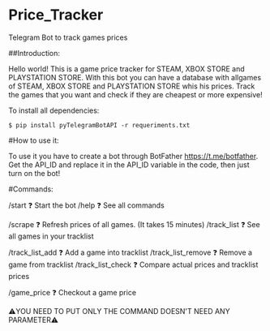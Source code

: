 # Price_Tracker
Telegram Bot to track games prices

##Introduction:

Hello world! This is a game price tracker for STEAM, XBOX STORE and PLAYSTATION STORE.
With this bot you can have a database with allgames of STEAM, XBOX STORE and PLAYSTATION STORE whis his prices.
Track the games that you want and check if they are cheapest or more expensive!

To install all dependencies:
```
$ pip install pyTelegramBotAPI -r requeriments.txt
```

#How to use it:

To use it you have to create a bot through BotFather https://t.me/botfather. Get the API_ID and replace it in the API_ID variable in the code, then just turn on the bot!

#Commands:

/start  ❓ Start the bot
/help   ❓ See all commands

/scrape ❓ Refresh prices of all games. (It takes 15 minutes)
/track_list ❓ See all games in your tracklist

/track_list_add ❓ Add a game into tracklist
/track_list_remove ❓ Remove a game from tracklist
/track_list_check ❓ Compare actual prices and tracklist prices

/game_price ❓ Checkout a game price

⚠️YOU NEED TO PUT ONLY THE COMMAND DOESN'T NEED ANY PARAMETER⚠️
